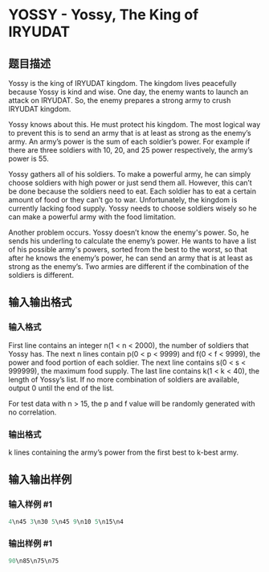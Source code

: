 # YOSSY - Yossy, The King of IRYUDAT

## 题目描述

Yossy is the king of IRYUDAT kingdom. The kingdom lives peacefully because Yossy is kind and wise. One day, the enemy wants to launch an attack on IRYUDAT. So, the enemy prepares a strong army to crush IRYUDAT kingdom.

Yossy knows about this. He must protect his kingdom. The most logical way to prevent this is to send an army that is at least as strong as the enemy’s army. An army’s power is the sum of each soldier’s power. For example if there are three soldiers with 10, 20, and 25 power respectively, the army’s power is 55.

Yossy gathers all of his soldiers. To make a powerful army, he can simply choose soldiers with high power or just send them all. However, this can’t be done because the soldiers need to eat. Each soldier has to eat a certain amount of food or they can’t go to war. Unfortunately, the kingdom is currently lacking food supply. Yossy needs to choose soldiers wisely so he can make a powerful army with the food limitation.

Another problem occurs. Yossy doesn’t know the enemy's power. So, he sends his underling to calculate the enemy’s power. He wants to have a list of his possible army's powers, sorted from the best to the worst, so that after he knows the enemy’s power, he can send an army that is at least as strong as the enemy’s. Two armies are different if the combination of the soldiers is different.

## 输入输出格式

### 输入格式

First line contains an integer n(1 < n < 2000), the number of soldiers that Yossy has. The next n lines contain p(0 < p < 9999) and f(0 < f < 9999), the power and food portion of each soldier. The next line contains s(0 < s < 999999), the maximum food supply. The last line contains k(1 < k < 40), the length of Yossy’s list. If no more combination of soldiers are available, output 0 until the end of the list.

For test data with n > 15, the p and f value will be randomly generated with no correlation.

### 输出格式

k lines containing the army’s power from the first best to k-best army.

## 输入输出样例

### 输入样例 #1

```cpp
4\n45 3\n30 5\n45 9\n10 5\n15\n4
```


### 输出样例 #1

```cpp
90\n85\n75\n75
```


